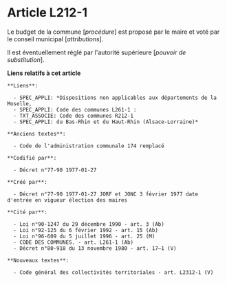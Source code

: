 # Article L212-1

Le budget de la commune [*procédure*] est proposé par le maire et voté par le conseil municipal [*attributions*]. 

Il est éventuellement réglé par l'autorité supérieure [*pouvoir de substitution*].

**Liens relatifs à cet article**

	**Liens**:

	  - SPEC_APPLI: *Dispositions non applicables aux départements de la Moselle,
	  - SPEC_APPLI: Code des communes L261-1 :
	  - TXT_ASSOCIE: Code des communes R212-1
	  - SPEC_APPLI: du Bas-Rhin et du Haut-Rhin (Alsace-Lorraine)*

	**Anciens textes**:

	  - Code de l'administration communale 174 remplacé

	**Codifié par**:

	  - Décret n°77-90 1977-01-27

	**Créé par**:

	  - Décret n°77-90 1977-01-27 JORF et JONC 3 février 1977 date d'entrée en vigueur élection des maires

	**Cité par**:

	  - Loi n°90-1247 du 29 décembre 1990 - art. 3 (Ab)
	  - Loi n°92-125 du 6 février 1992 - art. 15 (Ab)
	  - Loi n°96-609 du 5 juillet 1996 - art. 25 (M)
	  - CODE DES COMMUNES. - art. L261-1 (Ab)
	  - Décret n°80-918 du 13 novembre 1980 - art. 17–1 (V)

	**Nouveaux textes**:

	  - Code général des collectivités territoriales - art. L2312-1 (V)
